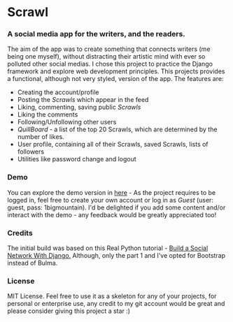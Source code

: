 # Scrawl

###  A social media app for the writers, and the readers.
The aim of the app was to create something that connects writers (me being one myself), without distracting their artistic mind with ever
so polluted other social medias.
I chose this project to practice the Django framework and explore web development principles.
This projects provides a functional, although not very styled, version of the app. The features are:
- Creating the account/profile
- Posting the *Scrawls* which appear in the feed
- Liking, commenting, saving public *Scrawls*
- Liking the comments
- Following/Unfollowing other users
- *QuillBoard* - a list of the top 20 Scrawls, which are determined by the number of likes.
- User profile, containing all of their Scrawls, saved Scrawls, lists of followers
- Utilities like password change and logout

### Demo
You can explore the demo version in [here]() - As the project requires to be logged in, feel free to create your own 
account or log in as *Guest* (user: guest, pass: 1bigmountain). I'd be delighted if you add some content
and/or interact with the demo - any feedback would be greatly appreciated too!

### Credits
The initial build was based on this Real Python tutorial - [Build a Social Network With Django.](https://realpython.com/django-social-network-1/)
Although, only the part 1 and I've opted for Bootstrap instead of Bulma.

### License
MIT License. Feel free to use it as a skeleton for any of your projects, for personal or enterprise
use, any credit to my git account would be great and please consider giving this project a star :)